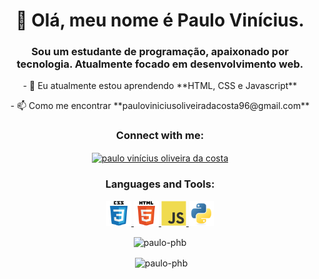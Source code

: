 <h1 align="center">👋 Olá, meu nome é Paulo Vinícius.</h1>
<h3 align="center">Sou um estudante de programação, apaixonado por tecnologia. Atualmente focado em desenvolvimento web.</h3>

<p align="center">- 🌱 Eu atualmente estou aprendendo **HTML, CSS e Javascript**</p>

<p align="center">- 📫 Como me encontrar **pauloviniciusoliveiradacosta96@gmail.com**</p>

<h3 align="center">Connect with me:</h3>
<p align="center">
<a href="https://linkedin.com/in/paulo vinícius oliveira da costa" target="blank"><img align="center" src="https://raw.githubusercontent.com/rahuldkjain/github-profile-readme-generator/master/src/images/icons/Social/linked-in-alt.svg" alt="paulo vinícius oliveira da costa" height="30" width="40" /></a>
</p>

<h3 align="center">Languages and Tools:</h3>
<p align="center"> <a href="https://www.w3schools.com/css/" target="_blank" rel="noreferrer"> <img src="https://raw.githubusercontent.com/devicons/devicon/master/icons/css3/css3-original-wordmark.svg" alt="css3" width="40" height="40"/> </a> <a href="https://www.w3.org/html/" target="_blank" rel="noreferrer"> <img src="https://raw.githubusercontent.com/devicons/devicon/master/icons/html5/html5-original-wordmark.svg" alt="html5" width="40" height="40"/> </a> <a href="https://developer.mozilla.org/en-US/docs/Web/JavaScript" target="_blank" rel="noreferrer"> <img src="https://raw.githubusercontent.com/devicons/devicon/master/icons/javascript/javascript-original.svg" alt="javascript" width="40" height="40"/> </a> <a href="https://www.python.org" target="_blank" rel="noreferrer"> <img src="https://raw.githubusercontent.com/devicons/devicon/master/icons/python/python-original.svg" alt="python" width="40" height="40"/> </a> </p>

<p align="center"><img align="center" src="https://github-readme-stats.vercel.app/api/top-langs?username=paulo-phb&show_icons=true&locale=en&layout=compact" alt="paulo-phb" /></p>

<p align="center">&nbsp;<img align="center" src="https://github-readme-stats.vercel.app/api?username=paulo-phb&show_icons=true&locale=en" alt="paulo-phb" /></p>
